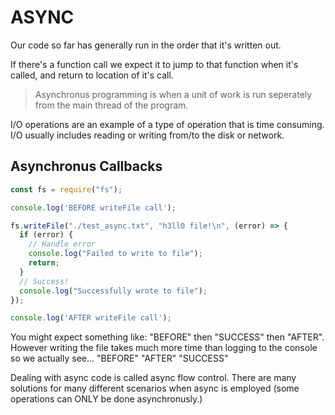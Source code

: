 # ASYNC

Our code so far has generally run in the order that it's written out.

If there's a function call we expect it to jump to that function when it's called, and return to location of it's call.

> Asynchronus programming is when a unit of work is run seperately from the main thread of the program.

I/O operations are an example of a type of operation that is time consuming. I/O usually includes reading or writing from/to the disk or network.

## Asynchronus Callbacks

```javascript
const fs = require("fs");

console.log('BEFORE writeFile call');

fs.writeFile("./test_async.txt", "h3ll0 file!\n", (error) => {
  if (error) {
    // Handle error
    console.log("Failed to write to file");
    return;
  }
  // Success!
  console.log("Successfully wrote to file");
});

console.log('AFTER writeFile call');

```

You might expect something like: "BEFORE" then "SUCCESS" then "AFTER". However writing the file takes much more time than logging to the console so we actually see... "BEFORE" "AFTER" "SUCCESS"

Dealing with async code is called async flow control. There are many solutions for many different scenarios when async is employed (some operations can ONLY be done asynchronusly.)
